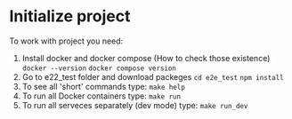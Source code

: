 # Initialize project

To work with project you need:

1. Install docker and docker compose
(How to check those existence)
`docker --version`
`docker compose version`
2. Go to e22_test folder and download packeges
  `cd e2e_test`
  `npm install`
3. To see all 'short' commands type:
   `make help`
4. To run all Docker containers type:
   `make run`
5. To run all serveces separately (dev mode) type:
   `make run_dev`
